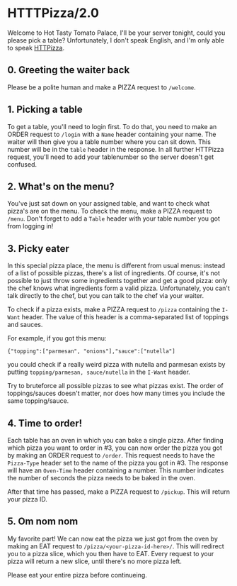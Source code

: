 # HTTTPizza/2.0

Welcome to Hot Tasty Tomato Palace, I'll be your server tonight, could you please pick a table?
Unfortunately, I don't speak English, and I'm only able to speak [HTTPizza](https://github.com/ZeusWPI/HTTPizza).

## 0. Greeting the waiter back

Please be a polite human and make a PIZZA request to `/welcome`.

## 1. Picking a table

To get a table, you'll need to login first. To do that, you need to make an ORDER request to `/login` with a `Name` header containing your name. The waiter will then give you a table number where you can sit down. This number will be in the `table` header in the response. In all further HTTPizza request, you'll need to add your tablenumber so the server doesn't get confused.

## 2. What's on the menu?

You've just sat down on your assigned table, and want to check what pizza's are on the menu. To check the menu, make a PIZZA request to `/menu`. Don't forget to add a `Table` header with your table number you got from logging in!

## 3. Picky eater

In this special pizza place, the menu is different from usual menus: instead of a list of possible pizzas, there's a list of ingredients.
Of course, it's not possible to just throw some ingredients together and get a good pizza: only the chef knows what ingredients form a valid pizza.
Unfortunately, you can't talk directly to the chef, but you can talk to the chef via your waiter.

To check if a pizza exists, make a PIZZA request to `/pizza` containing the `I-Want` header. The value of this header is a comma-separated list of toppings and sauces.

For example, if you got this menu:

```
{"topping":["parmesan", "onions"],"sauce":["nutella"]
```
you could check if a really weird pizza with nutella and parmesan exists by putting `topping/parmesan, sauce/nutella` in the `I-Want` header.

Try to bruteforce all possible pizzas to see what pizzas exist. The order of toppings/sauces doesn't matter, nor does how many times you include the same topping/sauce.

## 4. Time to order!

Each table has an oven in which you can bake a single pizza. After finding which pizza you want to order in #3, you can now order the pizza you got by making an ORDER request to `/order`. This request needs to have the `Pizza-Type` header set to the name of the pizza you got in #3. The response will have an `Oven-Time` header containing a number. This number indicates the number of seconds the pizza needs to be baked in the oven.

After that time has passed, make a PIZZA request to `/pickup`. This will return your pizza ID.

## 5. Om nom nom

My favorite part! We can now eat the pizza we just got from the oven by making an EAT request to `/pizza/<your-pizza-id-here>/`. This will redirect you to a pizza slice, which you then have to EAT. Every request to your pizza will return a new slice, until there's no more pizza left.

Please eat your entire pizza before continueing.
